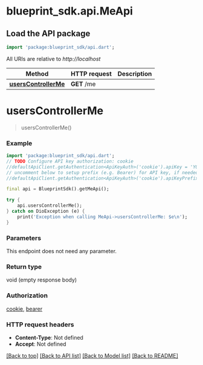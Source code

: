 # blueprint_sdk.api.MeApi

## Load the API package
```dart
import 'package:blueprint_sdk/api.dart';
```

All URIs are relative to *http://localhost*

Method | HTTP request | Description
------------- | ------------- | -------------
[**usersControllerMe**](MeApi.md#userscontrollerme) | **GET** /me | 


# **usersControllerMe**
> usersControllerMe()



### Example
```dart
import 'package:blueprint_sdk/api.dart';
// TODO Configure API key authorization: cookie
//defaultApiClient.getAuthentication<ApiKeyAuth>('cookie').apiKey = 'YOUR_API_KEY';
// uncomment below to setup prefix (e.g. Bearer) for API key, if needed
//defaultApiClient.getAuthentication<ApiKeyAuth>('cookie').apiKeyPrefix = 'Bearer';

final api = BlueprintSdk().getMeApi();

try {
    api.usersControllerMe();
} catch on DioException (e) {
    print('Exception when calling MeApi->usersControllerMe: $e\n');
}
```

### Parameters
This endpoint does not need any parameter.

### Return type

void (empty response body)

### Authorization

[cookie](../README.md#cookie), [bearer](../README.md#bearer)

### HTTP request headers

 - **Content-Type**: Not defined
 - **Accept**: Not defined

[[Back to top]](#) [[Back to API list]](../README.md#documentation-for-api-endpoints) [[Back to Model list]](../README.md#documentation-for-models) [[Back to README]](../README.md)

